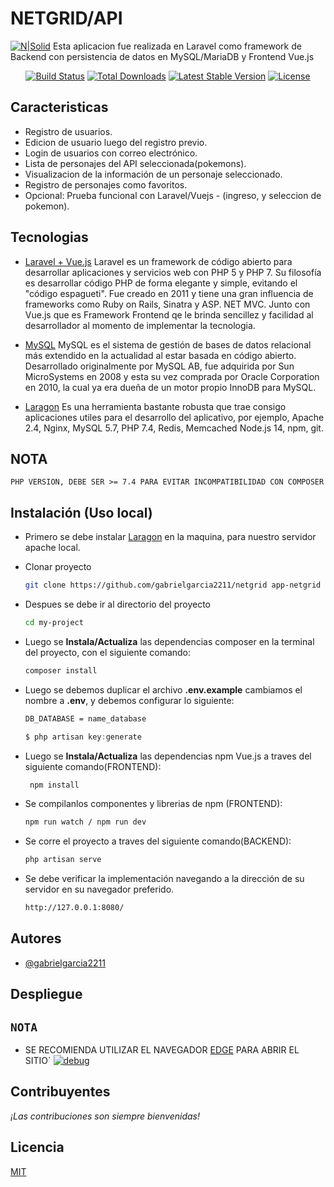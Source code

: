 # NETGRID/API

[![N|Solid](https://laravelvuespa.com/preview.png)](https://laravel.com)
Esta aplicacion fue realizada en Laravel como framework de Backend con persistencia de datos en MySQL/MariaDB y Frontend Vue.js

<p align="center">
<a href="https://travis-ci.org/laravel/framework"><img src="https://travis-ci.org/laravel/framework.svg" alt="Build Status"></a>
<a href="https://packagist.org/packages/laravel/framework"><img src="https://img.shields.io/packagist/dt/laravel/framework" alt="Total Downloads"></a>
<a href="https://packagist.org/packages/laravel/framework"><img src="https://img.shields.io/packagist/v/laravel/framework" alt="Latest Stable Version"></a>
<a href="https://packagist.org/packages/laravel/framework"><img src="https://img.shields.io/packagist/l/laravel/framework" alt="License"></a>
</p>



## Caracteristicas

- Registro de usuarios.
- Edicion de usuario luego del registro previo.
- Login de usuarios con correo electrónico.
- Lista de personajes del API seleccionada(pokemons).
- Visualizacion de la información de un personaje seleccionado.
- Registro de personajes como favoritos.
- Opcional: Prueba funcional con Laravel/Vuejs - (ingreso, y seleccion de pokemon).

## Tecnologias

* [Laravel + Vue.js](https://bluuweb.github.io/tutorial-laravel/vue/) Laravel es un framework de código abierto para desarrollar aplicaciones y servicios web con PHP 5 y PHP 7. Su filosofía es desarrollar código PHP de forma elegante y simple, evitando el "código espagueti". Fue creado en 2011 y tiene una gran influencia de frameworks como Ruby on Rails, Sinatra y ASP. NET MVC. Junto con Vue.js que es Framework Frontend qe le brinda sencillez y facilidad al desarrollador al momento de implementar la tecnologia.

* [MySQL](https://dev.mysql.com/downloads/mysql/) MySQL es el sistema de gestión de bases de datos relacional más extendido en la actualidad al estar basada en código abierto. Desarrollado originalmente por MySQL AB, fue adquirida por Sun MicroSystems en 2008 y esta su vez comprada por Oracle Corporation en 2010, la cual ya era dueña de un motor propio InnoDB para MySQL.

* [Laragon](https://laragon.org/download/index.html) Es una herramienta bastante robusta que trae consigo aplicaciones utiles para el desarrollo del aplicativo, por ejemplo, Apache 2.4, Nginx, MySQL 5.7, PHP 7.4, Redis, Memcached Node.js 14, npm, git.

## NOTA

`PHP VERSION, DEBE SER >= 7.4 PARA EVITAR INCOMPATIBILIDAD CON COMPOSER`



## Instalación (Uso local)
- Primero se debe instalar [Laragon](https://laragon.org/download/index.html) en la maquina, para nuestro servidor apache local.

- Clonar proyecto
    ```bash
    git clone https://github.com/gabrielgarcia2211/netgrid app-netgrid
    ```

- Despues se debe ir al directorio del proyecto
    ```bash
    cd my-project
    ```

- Luego se **Instala/Actualiza** las dependencias composer en la terminal del proyecto, con el siguiente comando:
    ```sh
    composer install
    ```
    
- Luego se debemos duplicar el archivo **.env.example** cambiamos el nombre a **.env**, y debemos configurar lo siguiente:
    ```sh
    DB_DATABASE = name_database
    ```
    ```javascript
    $ php artisan key:generate
    ```

- Luego se **Instala/Actualiza** las dependencias npm Vue.js a traves del siguiente comando(FRONTEND):
   ```sh
    npm install
    ```
- Se compilanlos componentes y librerias de npm (FRONTEND):
    ```sh
    npm run watch / npm run dev
    ```
- Se corre el proyecto a traves del siguiente comando(BACKEND):
    ```sh
    php artisan serve
    ```
- Se debe verificar la implementación navegando a la dirección de su servidor en su navegador preferido.
    ```sh
    http://127.0.0.1:8080/
    ```
    
    
## Autores

- [@gabrielgarcia2211](https://github.com/gabrielgarcia2211)

## Despliegue
## `NOTA`
* SE RECOMIENDA UTILIZAR EL NAVEGADOR [EDGE](https://www.microsoft.com/es-es/edge?form=MA13FJ)  PARA ABRIR EL SITIO`
[![debug](https://img.icons8.com/color/0/heroku.png)](http://web-netgrid.herokuapp.com/)

## Contribuyentes
*¡Las contribuciones son siempre bienvenidas!*

## Licencia
[MIT](https://choosealicense.com/licenses/mit/)



